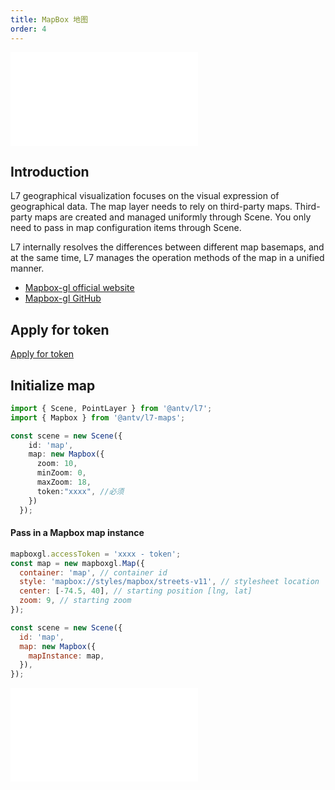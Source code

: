 ```yaml
---
title: MapBox 地图
order: 4
---
```


<embed src="@/docs/common/style.md"></embed>

## Introduction

L7 geographical visualization focuses on the visual expression of geographical data. The map layer needs to rely on third-party maps. Third-party maps are created and managed uniformly through Scene. You only need to pass in map configuration items through Scene.

L7 internally resolves the differences between different map basemaps, and at the same time, L7 manages the operation methods of the map in a unified manner.

* [Mapbox-gl official website](https://docs.mapbox.com/mapbox-gl-js/)
* [ Mapbox-gl GitHub](https://github.com/mapbox/mapbox-gl-js)

## Apply for token

[Apply for token](https://docs.mapbox.com/help/getting-started/access-tokens/)

## Initialize map

```ts
import { Scene, PointLayer } from '@antv/l7';
import { Mapbox } from '@antv/l7-maps';

const scene = new Scene({
    id: 'map',
    map: new Mapbox({
      zoom: 10,
      minZoom: 0,
      maxZoom: 18,
      token:"xxxx", //必须
    })
  });
```

#### Pass in a Mapbox map instance

```javascript
mapboxgl.accessToken = 'xxxx - token';
const map = new mapboxgl.Map({
  container: 'map', // container id
  style: 'mapbox://styles/mapbox/streets-v11', // stylesheet location
  center: [-74.5, 40], // starting position [lng, lat]
  zoom: 9, // starting zoom
});

const scene = new Scene({
  id: 'map',
  map: new Mapbox({
    mapInstance: map,
  }),
});
```

<embed src="@/docs/common/map.zh.md"></embed>
